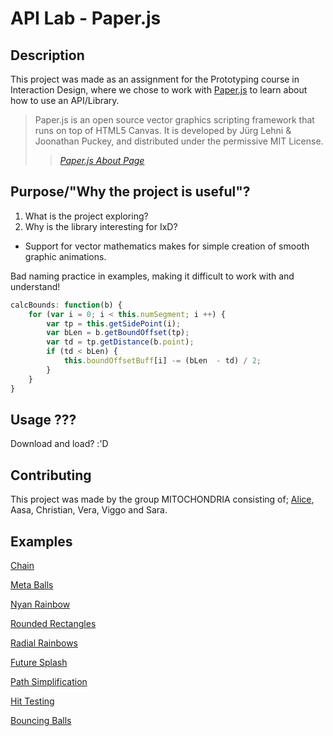 # API Lab - Paper.js

## Description

This project was made as an assignment for the Prototyping course in Interaction Design, where we chose to work with [Paper.js](http://paperjs.org/) to learn about how to use an API/Library.

> Paper.js is an open source vector graphics scripting framework that runs on top of HTML5 Canvas. It is developed by Jürg Lehni & Joonathan Puckey, and distributed under the permissive MIT License. 
>> <cite><a href="http://paperjs.org/about/"> Paper.js About Page</a></cite>


## Purpose/"Why the project is useful"?

1. What is the project exploring?
2. Why is the library interesting for IxD?

* Support for vector mathematics makes for simple creation of smooth graphic animations.

Bad naming practice in examples, making it difficult to work with and understand! 

```javascript
calcBounds: function(b) {
	for (var i = 0; i < this.numSegment; i ++) {
		var tp = this.getSidePoint(i);
		var bLen = b.getBoundOffset(tp);
		var td = tp.getDistance(b.point);
		if (td < bLen) {
			this.boundOffsetBuff[i] -= (bLen  - td) / 2;
		}
	}   
}
```

## Usage ???

Download and load? :'D

## Contributing

This project was made by the group MITOCHONDRIA consisting of; [Alice](https://github.com/aliceblomberg), Aasa, Christian, Vera, Viggo and Sara.

## Examples

[Chain](http://paperjs.org/examples/chain/)

[Meta Balls](http://paperjs.org/examples/meta-balls)

[Nyan Rainbow](http://paperjs.org/examples/nyan-rainbow)

[Rounded Rectangles](http://paperjs.org/examples/rounded-rectangles)

[Radial Rainbows](http://paperjs.org/examples/radial-rainbows)

[Future Splash](http://paperjs.org/examples/future-splash)

[Path Simplification](http://paperjs.org/examples/path-simplification)

[Hit Testing](http://paperjs.org/examples/hit-testing)

[Bouncing Balls](http://paperjs.org/exanples/bouncing-balls)
